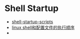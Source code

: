 # Shell Startup

- [shell-startup-scripts](https://blog.flowblok.id.au/2013-02/shell-startup-scripts.html#implementation)
- [linux shell和配置文件的执行顺序](https://blog.csdn.net/chentengkui/article/details/78498977)
- 